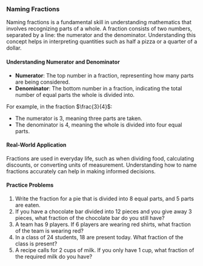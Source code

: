 ### Naming Fractions

Naming fractions is a fundamental skill in understanding mathematics that involves recognizing parts of a whole. A fraction consists of two numbers, separated by a line: the numerator and the denominator. Understanding this concept helps in interpreting quantities such as half a pizza or a quarter of a dollar.

#### Understanding Numerator and Denominator

- **Numerator**: The top number in a fraction, representing how many parts are being considered.
- **Denominator**: The bottom number in a fraction, indicating the total number of equal parts the whole is divided into.

For example, in the fraction $\frac{3}{4}$:
- The numerator is 3, meaning three parts are taken.
- The denominator is 4, meaning the whole is divided into four equal parts.

#### Real-World Application

Fractions are used in everyday life, such as when dividing food, calculating discounts, or converting units of measurement. Understanding how to name fractions accurately can help in making informed decisions.

#### Practice Problems

1. Write the fraction for a pie that is divided into 8 equal parts, and 5 parts are eaten.
2. If you have a chocolate bar divided into 12 pieces and you give away 3 pieces, what fraction of the chocolate bar do you still have?
3. A team has 9 players. If 6 players are wearing red shirts, what fraction of the team is wearing red?
4. In a class of 24 students, 18 are present today. What fraction of the class is present?
5. A recipe calls for 2 cups of milk. If you only have 1 cup, what fraction of the required milk do you have?